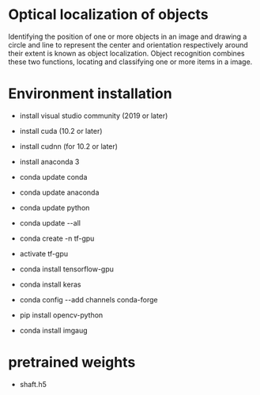 # Optical localization of objects
 Identifying the position of one or more objects in an image and drawing a circle and line to represent the center and orientation respectively
around their extent is known as object localization. Object recognition combines these two functions, locating and classifying one or more items in a image.

# Environment installation
- install visual studio community (2019 or later)
- install cuda (10.2 or later)
- install cudnn (for 10.2 or later)
- install anaconda 3
- conda update conda
- conda update anaconda
- conda update python
- conda update --all

- conda create -n tf-gpu
- activate tf-gpu
- conda install tensorflow-gpu
- conda install keras
- conda config --add channels conda-forge
- pip install opencv-python
- conda install imgaug

# pretrained weights
- shaft.h5

